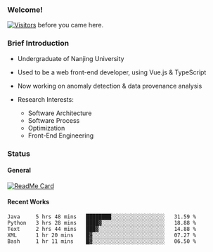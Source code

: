### Welcome!

[![Visitors](https://visitor-badge.laobi.icu/badge?page_id=HermitSun.HermitSun)]() before you came here.

### Brief Introduction

- Undergraduate of Nanjing University

- Used to be a web front-end developer, using Vue.js & TypeScript

- Now working on anomaly detection & data provenance analysis

- Research Interests: 
  - Software Architecture
  - Software Process
  - Optimization
  - Front-End Engineering

### Status

#### General

[![ReadMe Card](https://github-readme-stats.hermitsun.vercel.app/api?username=HermitSun&count_private=true&show_icons=true)]()

#### Recent Works

<!--START_SECTION:waka-->
```text
Java     5 hrs 48 mins   ████████░░░░░░░░░░░░░░░░░   31.59 % 
Python   3 hrs 28 mins   ████▓░░░░░░░░░░░░░░░░░░░░   18.88 % 
Text     2 hrs 44 mins   ███▓░░░░░░░░░░░░░░░░░░░░░   14.88 % 
XML      1 hr 20 mins    █▓░░░░░░░░░░░░░░░░░░░░░░░   07.27 % 
Bash     1 hr 11 mins    █▓░░░░░░░░░░░░░░░░░░░░░░░   06.50 % 
```
<!--END_SECTION:waka-->
